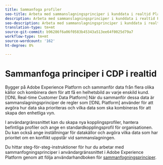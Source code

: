 ```yaml
---
title: Sammanfoga profiler
seo-title: Arbeta med sammanslagningsprinciper i kunddata i realtid Platform
description: Arbeta med sammanslagningsprinciper i kunddata i realtid Platform
seo-description: Arbeta med sammanslagningsprinciper i kunddata i realtid Platform
translation-type: tm+mt
source-git-commit: b96286f6a06f0583b45343a513ee64f0025d79a7
workflow-type: tm+mt
source-wordcount: '162'
ht-degree: 0%

---
```



# Sammanfoga principer i CDP i realtid

Bygger på Adobe Experience Platform och sammanför data från flera olika källor och kombinera dem för att få en helhetsbild av varje enskild kund. [!DNL Real-time Customer Data Platform] När du sammanför dessa data är sammanslagningsprinciper de regler som [!DNL Platform] använder för att avgöra hur data ska prioriteras och vilka data som ska kombineras för att skapa den enhetliga vyn.

I användargränssnittet kan du skapa nya kopplingsprofiler, hantera befintliga profiler och ange en standardkopplingsprofil för organisationen. Du kan också ange inställningar för datakällor och avgöra vilka data som har prioritet om en konflikt uppstår vid sammanslagningen.

Du hittar steg-för-steg-instruktioner för hur du arbetar med sammanfogningsprinciper i användargränssnittet i Adobe Experience Platform genom att följa användarhandboken för [sammanfogningsprinciper](../../profile/ui/merge-policies.md).

